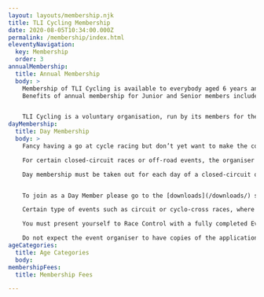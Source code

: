 ```yaml
---
layout: layouts/membership.njk
title: TLI Cycling Membership
date: 2020-08-05T10:34:00.000Z
permalink: /membership/index.html
eleventyNavigation:
  key: Membership
  order: 3
annualMembership:
  title: Annual Membership
  body: >
    Membership of TLI Cycling is available to everybody aged 6 years and over and costs £15 for those aged 18 and over, £10 for those aged 16 or 17 and is free to under 16-year-olds. Full membership is on an annual basis, with the year commencing on the 1st of February, and is mandatory if you wish to compete in events on the open road. Day Membership is also available for off-road and closed circuit events at a cost of £10 (again free for those under 16) and allows you to compete in a single event, or multiple events on the same day.
    Benefits of annual membership for Junior and Senior members include public limited liability cover while out training and while involved in other TLI Cycling recognised activities such as club riding. It does not cover commuting and/or travelling between home and a place of work.


    TLI Cycling is a voluntary organisation, run by its members for the benefit of our members and as such, as a member, you are expected to be involved in our day to day activities and may be required to at least occasionally help out with the organisation or marshalling of events.
dayMembership:
  title: Day Membership
  body: >
    Fancy having a go at cycle racing but don’t yet want to make the committment of applying for annual membership of TLI Cycling?

    For certain closed-circuit races or off-road events, the organiser may allow you to compete as a TLI Cycling Day Member for only £10.00 (plus the cost of the race entry fee and any administration charge that the organiser may add), although for those aged under 16 years of age Day membership is free. This qualifies you a for ride in any one of the events that are organized in the UK throughout the year which are open to Day Members, although due to demand we can’t guarantee that you will be able to enter some of the more popular events which are often fully subscribed several weeks ahead of the date of the race, and where preference is given to full members.

    Day membership must be taken out for each day of a closed-circuit or off-road multi-stage race, but membership covers all stages on the same day (i.e. a time trial stage and a road race stage).


    To join as a Day Member please go to the [downloads](/downloads/) section of this website to download a copy of the Event Entry & Day Membership application form.

    Certain type of events such as circuit or cyclo-cross races, where the size of the field may not be limited, may allow you to turn up and enter on the day, but please do not rely on this! The event organiser probably has enough to worry about!

    You must present yourself to Race Control with a fully completed Event Entry & Day Membership application form at least 45 minutes before the start. Otherwise no ride!

    Do not expect the event organiser to have copies of the application form. It’s your responsibility to download one!
ageCategories:
  title: Age Categories
  body:
membershipFees:
  title: Membership Fees

---
```

